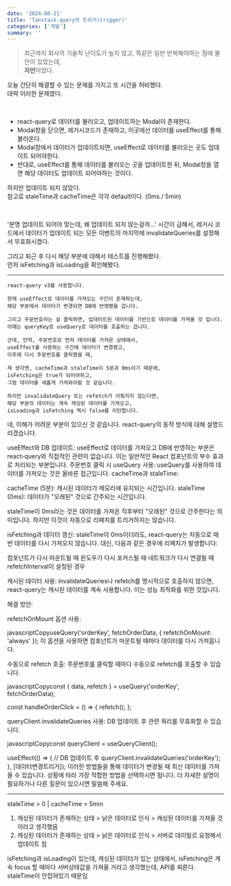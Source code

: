 ```yaml
---
date: '2024-08-21'
title: 'Tanstack-query의 트리거(trigger)'
categories: ['개발']
summary: ''
---
```


> 최근까지 회사의 기술적 난이도가 높지 않고, 똑같은 일만 반복해야하는 점에 불만이 있었는데,  
> **자만**이었다.

오늘 간단히 해결할 수 있는 문제를 가지고 또 시간을 허비했다.  
대략 이러한 문제였다.

<br/>

- react-query로 데이터를 불러오고, 업데이트하는 Modal이 존재한다.
- Modal창을 닫으면, 레거시코드가 존재하고, 이곳에선 데이터를 useEffect를 통해 불러온다.
- Modal창에서 데이터가 업데이트되면, useEffect로 데이터를 불러오는 곳도 업데이트 되어야한다.
- 반대로, useEffect를 통해 데이터를 불러오는 곳을 업데이트한 뒤, Modal창을 열면 해당 데이터도 업데이트 되어야하는 것이다.

하지만 업데이트 되지 않았다.  
참고로 staleTime과 cacheTime은 각각 default이다. (0ms / 5min)

<br/>

'분명 업데이트 되어야 맞는데, 왜 업데이트 되지 않는걸까...'
시간이 급해서, 레거시 코드에서 데이터가 업데이트 되는 모든 이벤트의 마지막에 invalidateQueries를 설정해서 무효화시켰다.

그리고 퇴근 후 다시 해당 부분에 대해서 테스트를 진행해봤다.  
먼저 isFetching과 isLoading을 확인해봤다.

---

```
react-query v3를 사용합니다.

현재 useEffect로 데이터를 가져오는 구간이 존재하는데,
해당 부분에서 데이터가 변경되면 DB에 반영됐을 겁니다.

그리고 주문번호라는 걸 클릭하면, 업데이트된 데이터를 기반으로 데이터를 가져올 것 입니다.
이때는 queryKey로 useQuery로 데이터를 호출하는 겁니다.

근데, 만약, 주문번호로 먼저 데이터를 가져온 상태에서,
useEffect를 사용하는 구간에 데이터가 변경됐고,
이후에 다시 주문번호를 클릭했을 때,

제 생각엔, cacheTime과 staleTime이 5분과 0ms이기 때문에,
isFetching은 true가 되어야하고,
그럼 데이터를 새롭게 가져와야할 것 같습니다.

하지만 invalidateQuery 또는 refetch가 이뤄지지 않는다면,
해당 부분의 데이터는 계속 캐싱된 데이터를 가져오고,
isLoading과 isFetching 역시 false를 리턴합니다.
```

네, 이해가 어려운 부분이 있으신 것 같습니다. react-query의 동작 방식에 대해 설명드리겠습니다.

useEffect와 DB 업데이트:
useEffect로 데이터를 가져오고 DB에 반영하는 부분은 react-query와 직접적인 관련이 없습니다. 이는 일반적인 React 컴포넌트의 부수 효과로 처리되는 부분입니다.
주문번호 클릭 시 useQuery 사용:
useQuery를 사용하여 데이터를 가져오는 것은 올바른 접근입니다.
cacheTime과 staleTime:

cacheTime (5분): 캐시된 데이터가 메모리에 유지되는 시간입니다.
staleTime (0ms): 데이터가 "오래된" 것으로 간주되는 시간입니다.

staleTime이 0ms라는 것은 데이터를 가져온 직후부터 "오래된" 것으로 간주한다는 의미입니다. 하지만 이것이 자동으로 리페치를 트리거하지는 않습니다.

isFetching과 데이터 갱신:
staleTime이 0ms이더라도, react-query는 자동으로 매번 데이터를 다시 가져오지 않습니다. 대신, 다음과 같은 경우에 리페치가 발생합니다:

컴포넌트가 다시 마운트될 때
윈도우가 다시 포커스될 때
네트워크가 다시 연결될 때
refetchInterval이 설정된 경우

캐시된 데이터 사용:
invalidateQueries나 refetch를 명시적으로 호출하지 않으면, react-query는 캐시된 데이터를 계속 사용합니다. 이는 성능 최적화를 위한 것입니다.

해결 방안:

refetchOnMount 옵션 사용:

javascriptCopyuseQuery('orderKey', fetchOrderData, { refetchOnMount: 'always' });
이 옵션을 사용하면 컴포넌트가 마운트될 때마다 데이터를 다시 가져옵니다.

수동으로 refetch 호출:
주문번호를 클릭할 때마다 수동으로 refetch를 호출할 수 있습니다.

javascriptCopyconst { data, refetch } = useQuery('orderKey', fetchOrderData);

const handleOrderClick = () => {
refetch();
};

queryClient.invalidateQueries 사용:
DB 업데이트 후 관련 쿼리를 무효화할 수 있습니다.

javascriptCopyconst queryClient = useQueryClient();

useEffect(() => {
// DB 업데이트 후
queryClient.invalidateQueries('orderKey');
}, [데이터변경트리거]);
이러한 방법들을 통해 데이터가 변경될 때 최신 데이터를 가져올 수 있습니다. 상황에 따라 가장 적합한 방법을 선택하시면 됩니다.
더 자세한 설명이 필요하거나 다른 질문이 있으시면 말씀해 주세요.

---

staleTime > 0 | cacheTime > 5min

1. 캐싱된 데이터가 존재하는 상태 > 낡은 데이터로 인식 > 캐싱된 데이터를 가져올 것이라고 생각했음
2. 캐싱된 데이터가 존재하는 상태 > 낡은 데이터로 인식 > 서버로 데이털르 요청해서 업데이트 침

isFetching과 isLoading이 있는데,
캐싱된 데이터가 있는 상태에서, isFetching은 계속 focus 할 때마다 서버상태값을 가져올 거라고 생각했는데, API를 찌른다.
staleTime이 안잡혀있기 때문임
